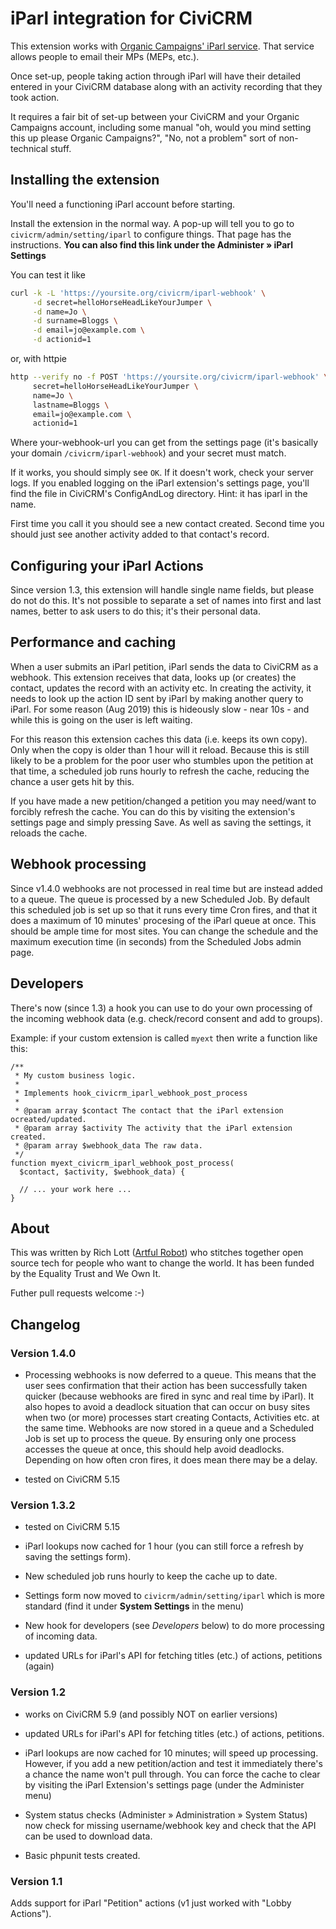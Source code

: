 # iParl integration for CiviCRM

This extension works with [Organic Campaigns' iParl service](http://www.organiccampaigns.com/). That service allows people to email their MPs (MEPs, etc.).

Once set-up, people taking action through iParl will have their detailed entered
in your CiviCRM database along with an activity recording that they took action.

It requires a fair bit of set-up between your CiviCRM and your Organic Campaigns
account, including some manual "oh, would you mind setting this up please
Organic Campaigns?", "No, not a problem" sort of non-technical stuff.

## Installing the extension

You'll need a functioning iParl account before starting.

Install the extension in the normal way. A pop-up will tell you to go to
`civicrm/admin/setting/iparl` to configure things. That page has the instructions.
**You can also find this link under the Administer » iParl Settings**

You can test it like
```sh
curl -k -L 'https://yoursite.org/civicrm/iparl-webhook' \
     -d secret=helloHorseHeadLikeYourJumper \
     -d name=Jo \
     -d surname=Bloggs \
     -d email=jo@example.com \
     -d actionid=1
```

or, with httpie

```sh
http --verify no -f POST 'https://yoursite.org/civicrm/iparl-webhook' \
     secret=helloHorseHeadLikeYourJumper \
     name=Jo \
     lastname=Bloggs \
     email=jo@example.com \
     actionid=1
```

Where your-webhook-url you can get from the settings page (it's basically your
domain `/civicrm/iparl-webhook`) and your secret must match.

If it works, you should simply see `OK`. If it doesn't work, check your server
logs. If you enabled logging on the iParl extension's settings page, you'll find
the file in CiviCRM's ConfigAndLog directory. Hint: it has iparl in the name.

First time you call it you should see a new contact created. Second time you
should just see another activity added to that contact's record.

## Configuring your iParl Actions

Since version 1.3, this extension will handle single name fields, but please do
not do this. It's not possible to separate a set of names into first and last
names, better to ask users to do this; it's their personal data.

## Performance and caching

When a user submits an iParl petition, iParl sends the data to CiviCRM as a
webhook. This extension receives that data, looks up (or creates) the contact,
updates the record with an activity etc. In creating the activity, it needs to
look up the action ID sent by iParl by making another query to iParl. For some
reason (Aug 2019) this is hideously slow - near 10s - and while this is going on
the user is left waiting.

For this reason this extension caches this data (i.e. keeps its own copy). Only
when the copy is older than 1 hour will it reload. Because this is still likely
to be a problem for the poor user who stumbles upon the petition at that time, a
scheduled job runs hourly to refresh the cache, reducing the chance a user gets
hit by this.

If you have made a new petition/changed a petition you may need/want to forcibly
refresh the cache. You can do this by visiting the extension's settings page and
simply pressing Save. As well as saving the settings, it reloads the cache.

## Webhook processing

Since v1.4.0 webhooks are not processed in real time but are instead added to a
queue. The queue is processed by a new Scheduled Job. By default this scheduled
job is set up so that it runs every time Cron fires, and that it does a maximum
of 10 minutes' procesing of the iParl queue at once. This should be ample time
for most sites. You can change the schedule and the maximum execution time (in
seconds) from the Scheduled Jobs admin page.

## Developers

There's now (since 1.3) a hook you can use to do your own processing of the
incoming webhook data (e.g. check/record consent and add to groups).

Example: if your custom extension is called `myext` then write a function like
this:

    /**
     * My custom business logic.
     *
     * Implements hook_civicrm_iparl_webhook_post_process
     *
     * @param array $contact The contact that the iParl extension ocreated/updated.
     * @param array $activity The activity that the iParl extension created.
     * @param array $webhook_data The raw data.
     */
    function myext_civicrm_iparl_webhook_post_process(
      $contact, $activity, $webhook_data) {

      // ... your work here ...
    }


## About

This was written by Rich Lott ([Artful Robot](https://artfulrobot.uk)) who
stitches together open source tech for people who want to change the world. It
has been funded by the Equality Trust and We Own It.

Futher pull requests welcome :-)

## Changelog

### Version 1.4.0

- Processing webhooks is now deferred to a queue. This means that the user sees
  confirmation that their action has been successfully taken quicker (because
  webhooks are fired in sync and real time by iParl). It also hopes to avoid a
  deadlock situation that can occur on busy sites when two (or more) processes
  start creating Contacts, Activities etc. at the same time. Webhooks are now
  stored in a queue and a Scheduled Job is set up to process the queue. By
  ensuring only one process accesses the queue at once, this should help
  avoid deadlocks. Depending on how often cron fires, it does mean there may be
  a delay.

- tested on CiviCRM 5.15


### Version 1.3.2

- tested on CiviCRM 5.15

- iParl lookups now cached for 1 hour (you can still force a refresh by saving
  the settings form).

- New scheduled job runs hourly to keep the cache up to date.

- Settings form now moved to `civicrm/admin/setting/iparl` which is more
  standard (find it under **System Settings** in the menu)

- New hook for developers (see *Developers* below) to do more processing of
  incoming data.

- updated URLs for iParl's API for fetching titles (etc.) of actions, petitions
   (again)

### Version 1.2

- works on CiviCRM 5.9 (and possibly NOT on earlier versions)

- updated URLs for iParl's API for fetching titles (etc.) of actions, petitions.

- iParl lookups are now cached for 10 minutes; will speed up processing.
  However, if you add a new petition/action and test it immediately there's a
  chance the name won't pull through. You can force the cache to clear by
  visiting the iParl Extension's settings page (under the Administer menu)

- System status checks (Administer » Administration » System Status) now check
  for missing username/webhook key and check that the API can be used to
  download data.

- Basic phpunit tests created.

### Version 1.1

Adds support for iParl "Petition" actions (v1 just worked with "Lobby Actions").
